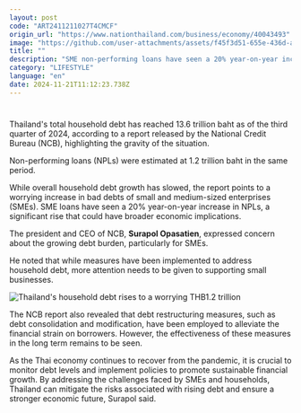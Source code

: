 ```yaml
---
layout: post
code: "ART2411211027T4CMCF"
origin_url: "https://www.nationthailand.com/business/economy/40043493"
image: "https://github.com/user-attachments/assets/f45f3d51-655e-436d-a01c-5510420c8748"
title: ""
description: "SME non-performing loans have seen a 20% year-on-year increase, NCB report reveals"
category: "LIFESTYLE"
language: "en"
date: 2024-11-21T11:12:23.738Z
---
```


# 











  
Thailand's total household debt has reached 13.6 trillion baht as of the third quarter of 2024, according to a report released by the National Credit Bureau (NCB), highlighting the gravity of the situation.



Non-performing loans (NPLs) were estimated at 1.2 trillion baht in the same period.



While overall household debt growth has slowed, the report points to a worrying increase in bad debts of small and medium-sized enterprises (SMEs). SME loans have seen a 20% year-on-year increase in NPLs, a significant rise that could have broader economic implications.



The president and CEO of NCB, **Surapol Opasatien**, expressed concern about the growing debt burden, particularly for SMEs.



He noted that while measures have been implemented to address household debt, more attention needs to be given to supporting small businesses.



  ![Thailand\'s household debt rises to a worrying THB1.2 trillion](https://github.com/user-attachments/assets/cf38f2f2-160c-47fd-8c91-e0f025fafd7d)

The NCB report also revealed that debt restructuring measures, such as debt consolidation and modification, have been employed to alleviate the financial strain on borrowers. However, the effectiveness of these measures in the long term remains to be seen.



As the Thai economy continues to recover from the pandemic, it is crucial to monitor debt levels and implement policies to promote sustainable financial growth. By addressing the challenges faced by SMEs and households, Thailand can mitigate the risks associated with rising debt and ensure a stronger economic future, Surapol said.